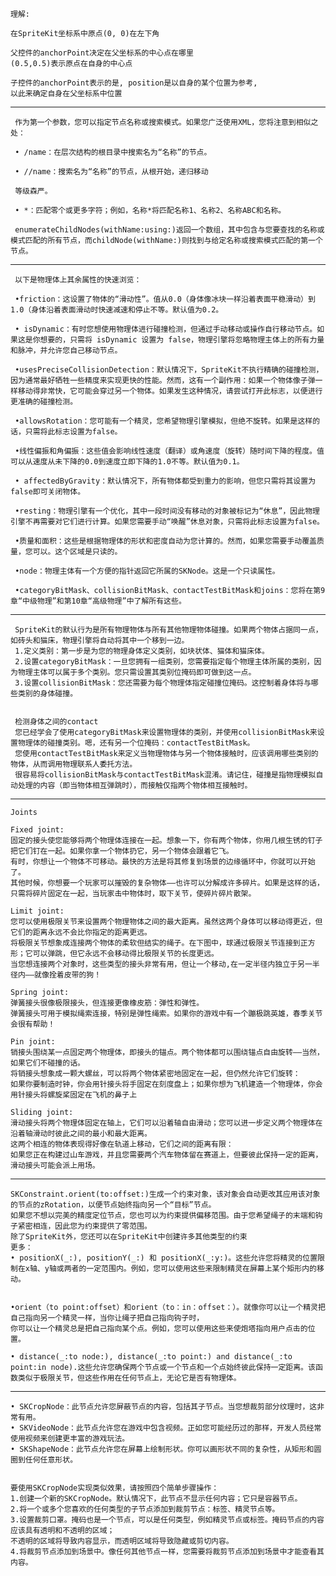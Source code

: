 

    理解:
    
    在SpriteKit坐标系中原点(0, 0)在左下角
    
    父控件的anchorPoint决定在父坐标系的中心点在哪里
    (0.5,0.5)表示原点在自身的中心点
    
    子控件的anchorPoint表示的是, position是以自身的某个位置为参考,
    以此来确定自身在父坐标系中位置
    
    
---
        

     
     作为第一个参数，您可以指定节点名称或搜索模式。如果您广泛使用XML，您将注意到相似之处：

     • /name：在层次结构的根目录中搜索名为“名称”的节点。

     • //name：搜索名为“名称”的节点，从根开始，递归移动

     等级森严。

     • *：匹配零个或更多字符；例如，名称*将匹配名称1、名称2、名称ABC和名称。

     enumerateChildNodes(withName:using:)返回一个数组，其中包含与您要查找的名称或模式匹配的所有节点，而childNode(withName:)则找到与给定名称或搜索模式匹配的第一个节点。
     
---

     以下是物理体上其余属性的快速浏览：

     •friction：这设置了物体的“滑动性”。值从0.0（身体像冰块一样沿着表面平稳滑动）到1.0（身体沿着表面滑动时快速减速和停止不等。默认值为0.2。

     • isDynamic：有时您想使用物理体进行碰撞检测，但通过手动移动或操作自行移动节点。如果这是你想要的，只需将 isDynamic 设置为 false，物理引擎将忽略物理主体上的所有力量和脉冲，并允许您自己移动节点。

     •usesPreciseCollisionDetection：默认情况下，SpriteKit不执行精确的碰撞检测，因为通常最好牺牲一些精度来实现更快的性能。然而，这有一个副作用：如果一个物体像子弹一样移动得非常快，它可能会穿过另一个物体。如果发生这种情况，请尝试打开此标志，以便进行更准确的碰撞检测。

     •allowsRotation：您可能有一个精灵，您希望物理引擎模拟，但绝不旋转。如果是这样的话，只需将此标志设置为false。
     
     •线性偏振和角偏振：这些值会影响线性速度（翻译）或角速度（旋转）随时间下降的程度。值可以从速度从未下降的0.0到速度立即下降的1.0不等。默认值为0.1。

     • affectedByGravity：默认情况下，所有物体都受到重力的影响，但您只需将其设置为false即可关闭物体。

     •resting：物理引擎有一个优化，其中一段时间没有移动的对象被标记为“休息”，因此物理引擎不再需要对它们进行计算。如果您需要手动“唤醒”休息对象，只需将此标志设置为false。

     •质量和面积：这些是根据物理体的形状和密度自动为您计算的。然而，如果您需要手动覆盖质量，您可以。这个区域是只读的。

     •node：物理主体有一个方便的指针返回它所属的SKNode。这是一个只读属性。

     •categoryBitMask、collisionBitMask、contactTestBitMask和joins：您将在第9章“中级物理”和第10章“高级物理”中了解所有这些。
     
     
---
     
     SpriteKit的默认行为是所有物理物体与所有其他物理物体碰撞。如果两个物体占据同一点，如砖头和猫床，物理引擎将自动将其中一个移到一边。
     1.定义类别：第一步是为您的物理身体定义类别，如块状体、猫体和猫床体。
     2.设置categoryBitMask：一旦您拥有一组类别，您需要指定每个物理主体所属的类别，因为物理主体可以属于多个类别。您只需设置其类别位掩码即可做到这一点。
     3.设置collisionBitMask：您还需要为每个物理体指定碰撞位掩码。这控制着身体将与哪些类别的身体碰撞。
     
     
     检测身体之间的contact
     您已经学会了使用categoryBitMask来设置物理体的类别，并使用collisionBitMask来设置物理体的碰撞类别。嗯，还有另一个位掩码：contactTestBitMask。
     您使用contactTestBitMask来定义当物理物体与另一个物体接触时，应该调用哪些类别的物体，从而调用物理联系人委托方法。
     很容易将collisionBitMask与contactTestBitMask混淆。请记住，碰撞是指物理模拟自动处理的内容（即当物体相互弹跳时），而接触仅指两个物体相互接触时。
     
---

    Joints
    
    Fixed joint:
    固定的接头使您能够将两个物理体连接在一起。想象一下，你有两个物体，你用几根生锈的钉子把它们钉在一起。如果你拿一个物体扔它，另一个物体会跟着它飞。
    有时，你想让一个物体不可移动。最快的方法是将其修复到场景的边缘循环中，你就可以开始了。
    其他时候，你想要一个玩家可以摧毁的复杂物体——也许可以分解成许多碎片。如果是这样的话，只需将碎片固定在一起，当玩家击中物体时，取下关节，使碎片碎片散架。
    
    Limit joint:
    您可以使用极限关节来设置两个物理物体之间的最大距离。虽然这两个身体可以移动得更近，但它们的距离永远不会比你指定的距离更远。
    将极限关节想象成连接两个物体的柔软但结实的绳子。在下图中，球通过极限关节连接到正方形；它可以弹跳，但它永远不会移动得比极限关节的长度更远。
    当您想连接两个对象时，这些类型的接头非常有用，但让一个移动,在一定半径内独立于另一半径内——就像拴着皮带的狗！
    
    Spring joint:
    弹簧接头很像极限接头，但连接更像橡皮筋：弹性和弹性。
    弹簧接头可用于模拟绳索连接，特别是弹性绳索。如果你的游戏中有一个蹦极跳英雄，春季关节会很有帮助！
    
    Pin joint:
    销接头围绕某一点固定两个物理体，即接头的锚点。两个物体都可以围绕锚点自由旋转——当然，如果它们不碰撞的话。
    将销接头想象成一颗大螺丝，可以将两个物体紧密地固定在一起，但仍然允许它们旋转：
    如果你要制造时钟，你会用针接头将手固定在刻度盘上；如果你想为飞机建造一个物理体，你会用针接头将螺旋桨固定在飞机的鼻子上

    Sliding joint:
    滑动接头将两个物理体固定在轴上，它们可以沿着轴自由滑动；您可以进一步定义两个物理体在沿着轴滑动时彼此之间的最小和最大距离。
    这两个相连的物体表现得好像在轨道上移动，它们之间的距离有限：
    如果您正在构建过山车游戏，并且您需要两个汽车物体留在赛道上，但要彼此保持一定的距离，滑动接头可能会派上用场。

---

    SKConstraint.orient(to:offset:)生成一个约束对象，该对象会自动更改其应用该对象的节点的zRotation，以便节点始终指向另一个“目标”节点。
    如果您不想以完美的精度定位节点，您也可以为约束提供偏移范围。由于您希望绳子的末端和钩子紧密相连，因此您为约束提供了零范围。
    除了SpriteKit外，您还可以在SpriteKit中创建许多其他类型的约束
    更多：
    • positionX(_:), positionY(_:) 和 positionX(_:y:)。这些允许您将精灵的位置限制在x轴、y轴或两者的一定范围内。例如，您可以使用这些来限制精灵在屏幕上某个矩形内的移动。


    •orient（to point:offset）和orient（to：in：offset：）。就像你可以让一个精灵把自己指向另一个精灵一样，当你让绳子把自己指向钩子时，
    你可以让一个精灵总是把自己指向某个点。例如，您可以使用这些来使炮塔指向用户点击的位置。

    • distance(_:to node:), distance(_:to point:) and distance(_:to point:in node).这些允许您确保两个节点或一个节点和一个点始终彼此保持一定距离。该函数类似于极限关节，但这些作用在任何节点上，无论它是否有物理体。

---

    • SKCropNode：此节点允许您屏蔽节点的内容，包括其子节点。当您想裁剪部分纹理时，这非常有用。
    • SKVideoNode：此节点允许您在游戏中包含视频。正如您可能经历过的那样，开发人员经常使用视频来创建更丰富的游戏玩法。
    • SKShapeNode：此节点允许您在屏幕上绘制形状。你可以画形状不同的复杂性，从矩形和圆圈到任何任意形状。


    要使用SKCropNode实现类似效果，请按照四个简单步骤操作：
    1.创建一个新的SKCropNode。默认情况下，此节点不显示任何内容；它只是容器节点。
    2.将一个或多个您喜欢的任何类型的子节点添加到裁剪节点：标签、精灵节点等。
    3.设置裁剪口罩。掩码也是一个节点，可以是任何类型，例如精灵节点或标签。掩码节点的内容应该具有透明和不透明的区域；
    不透明的区域将导致内容显示，而透明区域将导致隐藏或剪切内容。
    4.将裁剪节点添加到场景中。像任何其他节点一样，您需要将裁剪节点添加到场景中才能查看其内容。
